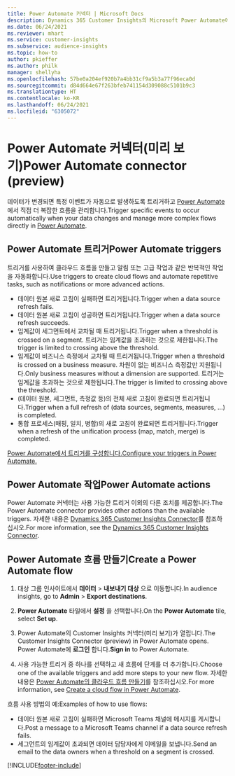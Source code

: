 ```yaml
---
title: Power Automate 커넥터 | Microsoft Docs
description: Dynamics 365 Customer Insights의 Microsoft Power Automate에서 흐름을 만듭니다.
ms.date: 06/24/2021
ms.reviewer: mhart
ms.service: customer-insights
ms.subservice: audience-insights
ms.topic: how-to
author: pkieffer
ms.author: philk
manager: shellyha
ms.openlocfilehash: 57be0a204ef920b7a4bb31cf9a5b3a77f96eca0d
ms.sourcegitcommit: d84d664e67f263bfeb741154d309088c5101b9c3
ms.translationtype: HT
ms.contentlocale: ko-KR
ms.lasthandoff: 06/24/2021
ms.locfileid: "6305072"
---
```

# <a name="power-automate-connector-preview"></a><span data-ttu-id="8cbf6-103">Power Automate 커넥터(미리 보기)</span><span class="sxs-lookup"><span data-stu-id="8cbf6-103">Power Automate connector (preview)</span></span>

<span data-ttu-id="8cbf6-104">데이터가 변경되면 특정 이벤트가 자동으로 발생하도록 트리거하고 [Power Automate](https://flow.microsoft.com/)에서 직접 더 복잡한 흐름을 관리합니다.</span><span class="sxs-lookup"><span data-stu-id="8cbf6-104">Trigger specific events to occur automatically when your data changes and manage more complex flows directly in [Power Automate](https://flow.microsoft.com/).</span></span>

## <a name="power-automate-triggers"></a><span data-ttu-id="8cbf6-105">Power Automate 트리거</span><span class="sxs-lookup"><span data-stu-id="8cbf6-105">Power Automate triggers</span></span>

<span data-ttu-id="8cbf6-106">트리거를 사용하여 클라우드 흐름을 만들고 알림 또는 고급 작업과 같은 반복적인 작업을 자동화합니다.</span><span class="sxs-lookup"><span data-stu-id="8cbf6-106">Use triggers to create cloud flows and automate repetitive tasks, such as notifications or more advanced actions.</span></span> 

- <span data-ttu-id="8cbf6-107">데이터 원본 새로 고침이 실패하면 트리거됩니다.</span><span class="sxs-lookup"><span data-stu-id="8cbf6-107">Trigger when a data source refresh fails.</span></span> 
- <span data-ttu-id="8cbf6-108">데이터 원본 새로 고침이 성공하면 트리거됩니다.</span><span class="sxs-lookup"><span data-stu-id="8cbf6-108">Trigger when a data source refresh succeeds.</span></span>
- <span data-ttu-id="8cbf6-109">임계값이 세그먼트에서 교차될 때 트리거됩니다.</span><span class="sxs-lookup"><span data-stu-id="8cbf6-109">Trigger when a threshold is crossed on a segment.</span></span> <span data-ttu-id="8cbf6-110">트리거는 임계값을 초과하는 것으로 제한됩니다.</span><span class="sxs-lookup"><span data-stu-id="8cbf6-110">The trigger is limited to crossing above the threshold.</span></span>
- <span data-ttu-id="8cbf6-111">임계값이 비즈니스 측정에서 교차될 때 트리거됩니다.</span><span class="sxs-lookup"><span data-stu-id="8cbf6-111">Trigger when a threshold is crossed on a business measure.</span></span> <span data-ttu-id="8cbf6-112">차원이 없는 비즈니스 측정값만 지원됩니다.</span><span class="sxs-lookup"><span data-stu-id="8cbf6-112">Only business measures without a dimension are supported.</span></span> <span data-ttu-id="8cbf6-113">트리거는 임계값을 초과하는 것으로 제한됩니다.</span><span class="sxs-lookup"><span data-stu-id="8cbf6-113">The trigger is limited to crossing above the threshold.</span></span>
- <span data-ttu-id="8cbf6-114">(데이터 원본, 세그먼트, 측정값 등)의 전체 새로 고침이 완료되면 트리거됩니다.</span><span class="sxs-lookup"><span data-stu-id="8cbf6-114">Trigger when a full refresh of (data sources, segments, measures, ...) is completed.</span></span>
- <span data-ttu-id="8cbf6-115">통합 프로세스(매핑, 일치, 병합)의 새로 고침이 완료되면 트리거됩니다.</span><span class="sxs-lookup"><span data-stu-id="8cbf6-115">Trigger when a refresh of the unification process (map, match, merge) is completed.</span></span>

[<span data-ttu-id="8cbf6-116">Power Automate에서 트리거를 구성합니다.</span><span class="sxs-lookup"><span data-stu-id="8cbf6-116">Configure your triggers in Power Automate.</span></span>](https://flow.microsoft.com/connectors/shared_customerinsights/dynamics-365-customer-insights-connector/)

## <a name="power-automate-actions"></a><span data-ttu-id="8cbf6-117">Power Automate 작업</span><span class="sxs-lookup"><span data-stu-id="8cbf6-117">Power Automate actions</span></span>

<span data-ttu-id="8cbf6-118">Power Automate 커넥터는 사용 가능한 트리거 이외의 다른 조치를 제공합니다.</span><span class="sxs-lookup"><span data-stu-id="8cbf6-118">The Power Automate connector provides other actions than the available triggers.</span></span> <span data-ttu-id="8cbf6-119">자세한 내용은 [Dynamics 365 Customer Insights Connector](/connectors/customerinsights/)를 참조하십시오.</span><span class="sxs-lookup"><span data-stu-id="8cbf6-119">For more information, see the [Dynamics 365 Customer Insights Connector](/connectors/customerinsights/).</span></span>

## <a name="create-a-power-automate-flow"></a><span data-ttu-id="8cbf6-120">Power Automate 흐름 만들기</span><span class="sxs-lookup"><span data-stu-id="8cbf6-120">Create a Power Automate flow</span></span>

1. <span data-ttu-id="8cbf6-121">대상 그룹 인사이트에서 **데이터** > **내보내기 대상** 으로 이동합니다.</span><span class="sxs-lookup"><span data-stu-id="8cbf6-121">In audience insights, go to **Admin** > **Export destinations**.</span></span>

1. <span data-ttu-id="8cbf6-122">**Power Automate** 타일에서 **설정** 을 선택합니다.</span><span class="sxs-lookup"><span data-stu-id="8cbf6-122">On the **Power Automate** tile, select **Set up**.</span></span>

1. <span data-ttu-id="8cbf6-123">Power Automate의 Customer Insights 커넥터(미리 보기)가 열립니다.</span><span class="sxs-lookup"><span data-stu-id="8cbf6-123">The Customer Insights Connector (preview) in Power Automate opens.</span></span> <span data-ttu-id="8cbf6-124">Power Automate에 **로그인** 합니다.</span><span class="sxs-lookup"><span data-stu-id="8cbf6-124">**Sign in** to Power Automate.</span></span>

1. <span data-ttu-id="8cbf6-125">사용 가능한 트리거 중 하나를 선택하고 새 흐름에 단계를 더 추가합니다.</span><span class="sxs-lookup"><span data-stu-id="8cbf6-125">Choose one of the available triggers and add more steps to your new flow.</span></span> <span data-ttu-id="8cbf6-126">자세한 내용은 [Power Automate의 클라우드 흐름 만들기](/power-automate/get-started-logic-flow)를 참조하십시오.</span><span class="sxs-lookup"><span data-stu-id="8cbf6-126">For more information, see [Create a cloud flow in Power Automate](/power-automate/get-started-logic-flow).</span></span>

<span data-ttu-id="8cbf6-127">흐름 사용 방법의 예:</span><span class="sxs-lookup"><span data-stu-id="8cbf6-127">Examples of how to use flows:</span></span> 
- <span data-ttu-id="8cbf6-128">데이터 원본 새로 고침이 실패하면 Microsoft Teams 채널에 메시지를 게시합니다.</span><span class="sxs-lookup"><span data-stu-id="8cbf6-128">Post a message to a Microsoft Teams channel if a data source refresh fails.</span></span> 
- <span data-ttu-id="8cbf6-129">세그먼트의 임계값이 초과되면 데이터 담당자에게 이메일을 보냅니다.</span><span class="sxs-lookup"><span data-stu-id="8cbf6-129">Send an email to the data owners when a threshold on a segment is crossed.</span></span>



[!INCLUDE[footer-include](../includes/footer-banner.md)]
